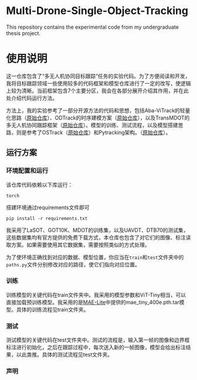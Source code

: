 # Multi-Drone-Single-Object-Tracking
This repository contains the experimental code from my undergraduate thesis project.

# 使用说明
这一仓库包含了“多无人机协同目标跟踪”任务的实验代码。为了方便阅读和开发，我将目标跟踪领域一些使用较多的代码框架和模型仓库进行了一定的改写，使逻辑上较为清晰。当前框架包含7个主要分区，我会在各部分展开介绍其作用，并在此处介绍代码运行方法。

方法上，我的实验参考了一部分开源方法的代码和思想，包括Aba-ViTrack的轻量化思路（[原始仓库](https://github.com/xyyang317/Aba-ViTrack)）、ODTrack的时序建模方案（[原始仓库](https://github.com/GXNU-ZhongLab/ODTrack)），以及TransMDOT的多无人机协同跟踪框架（[原始仓库](https://github.com/cgjacklin/transmdot)）。模型的训练、测试流程，以及模型搭建思路，则是参考了OSTrack（[原始仓库](https://github.com/botaoye/OSTrack)）和Pytracking架构。（[原始仓库](https://github.com/visionml/pytracking)）。
## 运行方案
### 环境配置和运行
该仓库代码依赖以下库运行：
```
torch
```
搭建环境通过requirements文件即可
```
pip install -r requirements.txt
```
我采用了LaSOT、GOT10K、MDOT的训练集，以及UAVDT、DTB70的测试集，这些数据集均有官方提供的免费下载方式，本仓库也包含了对它们的图像、标注读取方案。如果需要使用其它数据集，需要按照类似的方式处理。

为了使环境正确找到对应的数据、模型位置，你应当在`train`和`test`文件夹中的`paths.py`文件分别修改对应的路径，使它们指向对应位置。


### 训练
训练模型的关键代码在train文件夹中。我采用的模型参数和ViT-Tiny相当，可以直接加载预训练模型。我采用的是[MAE-Lite](https://github.com/wangsr126/MAE-Lite)中提供的mae_tiny_400e.pth.tar模型。具体的训练流程见train文件夹。
### 测试 
测试模型的关键代码在test文件夹中。测试的流程是，输入第一帧的图像和边界框标注进行初始化，之后在跟踪过程中，每次送入新的一帧图像，模型会给出标注结果，以此类推。具体的测试流程见test文件夹。

### 声明
